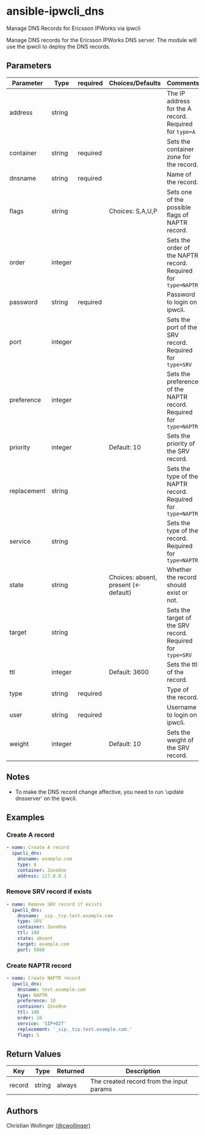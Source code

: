 # ansible-ipwcli_dns
Manage DNS Records for Ericsson IPWorks via ipwcli

Manage DNS records for the Ericsson IPWorks DNS server. The module will use the ipwcli to deploy the DNS records.

## Parameters

| Parameter | Type | required | Choices/Defaults |  Comments |
| --------- | ---- |-------- | ----------------- |  -------- |
| address      | string   |          |                                        |	The IP address for the A record. Required for `type=A`			|
| container    | string   | required |                                        |	Sets the container zone for the record.			|
| dnsname      | string   | required |                                        |	Name of the record.			|
| flags        | string   |          | Choices: S,A,U,P                       |	Sets one of the possible flags of NAPTR record.			|
| order        | integer   |         |                                        |	Sets the order of the NAPTR record. Required for `type=NAPTR`		|
| password     | string   | required |                                        |	Password to login on ipwcli.			|
| port         | integer   |         |                                        |	Sets the port of the SRV record. Required for `type=SRV`			|
| preference   | integer   |         |                                        |	Sets the preference of the NAPTR record. Required for `type=NAPTR`			|
| priority     | integer   |         | Default: 10                            |	Sets the priority of the SRV record.			|
| replacement  | string   |          |                                        |	Sets the type of the NAPTR record. Required for `type=NAPTR`			|
| service      | string   |          |                                        |	Sets the type of the record. Required for `type=NAPTR`			|
| state        | string   |          | Choices: absent, present (<- default)  |	Whether the record should exist or not.			|
| target       | string   |          |                                        |	Sets the target of the SRV record. Required for `type=SRV`			|
| ttl          | integer   |         | Default: 3600                          |	Sets the ttl of the record.			|
| type         | string   | required |                                        |	Type of the record.			|
| user         | string   | required |                                        |	Username to login on ipwcli.			|
| weight       | integer   |         | Default: 10                            |	Sets the weight of the SRV record.			|

## Notes

- To make the DNS record change affective, you need to run ‘update dnsserver’ on the ipwcli.

## Examples

### Create A record
```yaml
- name: Create A record
  ipwcli_dns:
    dnsname: example.com
    type: A
    container: ZoneOne
    address: 127.0.0.1
```
### Remove SRV record if exists
```yaml
- name: Remove SRV record if exists
  ipwcli_dns:
    dnsname: _sip._tcp.test.example.com
    type: SRV
    container: ZoneOne
    ttl: 100
    state: absent
    target: example.com
    port: 5060
```
### Create NAPTR record
```yaml
- name: Create NAPTR record
  ipwcli_dns:
    dnsname: test.example.com
    type: NAPTR
    preference: 10
    container: ZoneOne
    ttl: 100
    order: 10
    service: 'SIP+D2T'
    replacement: '_sip._tcp.test.example.com.'
    flags: S
```

## Return Values

| Key | Type |  Returned | Description | 
| --- | ---- | --------- | ----------- |
| record |  string | always | The created record from the input params   |

## Authors
Christian Wollinger [(@cwollinger)](https://github.com/CWollinger)